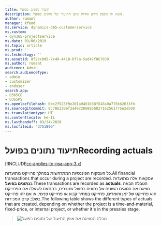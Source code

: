 ```yaml
---
title: תיעוד נתונים בפועל
description: נושא זה מספק מידע אודות אופן התיעוד של נתונים בפועל.
author: rumant
manager: kfend
ms.service: dynamics-365-customerservice
ms.custom:
- dyn365-projectservice
ms.date: 03/06/2019
ms.topic: article
ms.prod: ''
ms.technology: ''
ms.assetid: 8f2cc805-7c49-4418-bf7a-5ad47f867030
ms.author: rumant
audience: Admin
search.audienceType:
- admin
- customizer
- enduser
search.app:
- D365CE
- D365PS
ms.openlocfilehash: 0ec2f525f9e201a9401b38f848a0a776bb2633fb
ms.sourcegitcommit: 8c786230ef2a497280885b827162561776e2eb00
ms.translationtype: HT
ms.contentlocale: he-IL
ms.lasthandoff: 03/24/2020
ms.locfileid: "3751896"
---
```

# <a name="recording-actuals"></a><span data-ttu-id="29726-103">תיעוד נתונים בפועל</span><span class="sxs-lookup"><span data-stu-id="29726-103">Recording actuals</span></span> 

[!INCLUDE[cc-applies-to-psa-app-3.x](../includes/cc-applies-to-psa-app-3x.md)]

<span data-ttu-id="29726-104">כל העסקות הפיננסיות המתרחשות במהלך פרוייקט מתועדות.</span><span class="sxs-lookup"><span data-stu-id="29726-104">All financial transactions that occur during a project are recorded.</span></span> <span data-ttu-id="29726-105">עסקאות אלה מתועדות כ**נתונים בפועל**.</span><span class="sxs-lookup"><span data-stu-id="29726-105">These transactions are recorded as **actuals**.</span></span> <span data-ttu-id="29726-106">הטבלה הבאה מציגה את הסוגים השונים של נתונים בפועל שנוצרים, בהתאם לשאלה אם הפרוייקט הוא פרוייקט של זמן וחומרים, פרוייקט במחיר קבוע או פרוייקט פנימי, או אם זהו פרוייקט בשלב קדם המכירות.</span><span class="sxs-lookup"><span data-stu-id="29726-106">The following table shows the different types of actuals that are created, depending on whether the project is a time-and-material, fixed-price, or internal project, or whether it's in the presales stage.</span></span>

> ![טבלה המציגה את אופן התיעוד של נתונים בפועל](media/advanced-table2.png)
